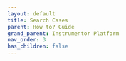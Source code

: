 ```yaml
---
layout: default
title: Search Cases
parent: How to? Guide
grand_parent: Instrumentor Platform
nav_order: 3
has_children: false
---
```

